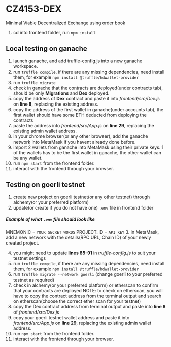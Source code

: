 # CZ4153-DEX
Minimal Viable Decentralized Exchange using order book

1. cd into frontend folder, run `npm install`

## Local testing on ganache
1. launch ganache, and add truffle-config.js into a new ganache workspace.
2. run `truffle compile`, if there are any missing dependencies, need install them, for example `npm install @truffle/hdwallet-provider`
3. run `truffle migrate`
4. check in ganache that the contracts are deployed(under contracts tab), should be only **Migrations** and **Dex** deployed.
5. copy the address of **Dex** contract and paste it into *frontend/src/Dex.js* on **line 8**, replacing the existing address.
6. copy the address of the first wallet in ganache(under accounts tab), the first wallet should have some ETH deducted from deploying the contracts
7. paste the address into *frontend/src/App.js* on **line 29**, replacing the existing admin wallet address.
8. in your chrome browser(or any other browser), add the ganache network into MetaMask if you havent already done before.
9. import 2 wallets from ganache into MetaMask using their private keys. 1 of the wallets has to be the first wallet in ganache, the other wallet can be any wallet.
10. run `npm start` from the frontend folder.
11. interact with the frontend through your browser.

## Testing on goerli testnet
1. create new project on goerli testnet(or any other testnet) through alchemy(or your preferred platform)
2. update(or create if you do not have one) `.env` file in frontend folder 
##### Example of what `.env` file should look like
MNEMONIC = `YOUR SECRET WORDS`
PROJECT_ID = `API KEY`
3. in MetaMask, add a new network with the details(RPC URL, Chain ID) of your newly created project.

4. you might need to update **lines 85-91** in *truffle-config.js* to suit your testnet settings
5. run `truffle compile`, if there are any missing dependencies, need install them, for example `npm install @truffle/hdwallet-provider`
6. run `truffle migrate --network goerli` (change goerli to your preferred testnet as required)
7. check in alchemy(or your preferred platform) or etherscan to confirm that your contracts are deployed
NOTE: to check on etherscan, you will have to copy the contract address from the terminal output and search on etherscan(choose the correct ether scan for your testnet)
8. copy the Dex contract address from terminal output and paste into **line 8** of *frontend/src/Dex.js* 
9. copy your goerli testnet wallet address and paste it into *frontend/src/App.js* on **line 29**, replacing the existing admin wallet address.
10. run `npm start` from the frontend folder.
11. interact with the frontend through your browser.
